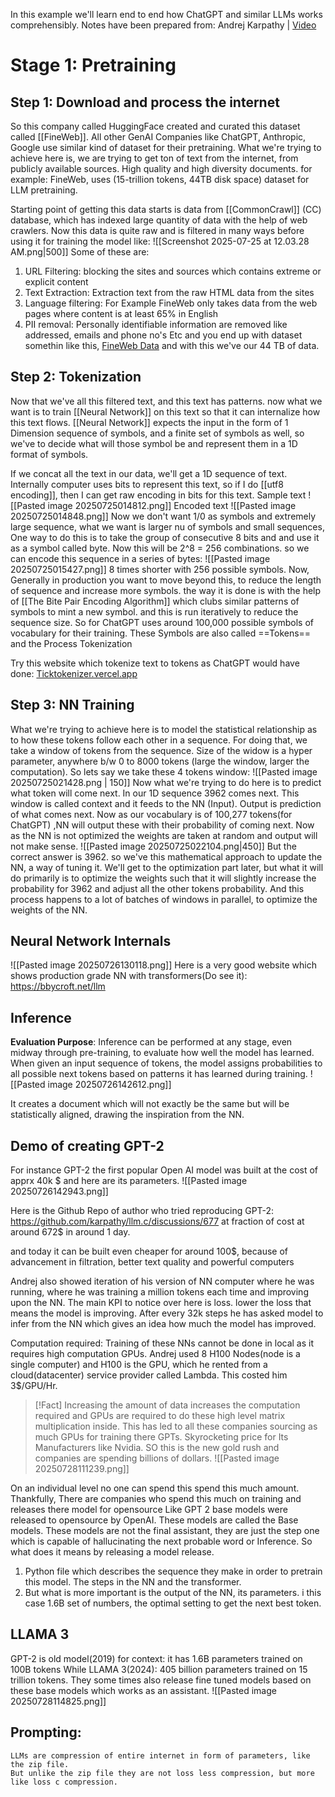 In this example we'll learn end to end how ChatGPT and similar LLMs works comprehensibly.
Notes have been prepared from: Andrej Karpathy | [Video](https://www.youtube.com/watch?v=7xTGNNLPyMI)

# Stage 1: Pretraining
## Step 1: Download and process the internet

So this company called HuggingFace created and curated this dataset called [[FineWeb]]. All other GenAI Companies like ChatGPT, Anthropic, Google use similar kind of dataset for their pretraining.
What we're trying to achieve here is, we are trying to get ton of text from the internet, from publicly available sources. High quality and high diversity documents.
for example: FineWeb, uses (15-trillion tokens, 44TB disk space) dataset for LLM pretraining.

Starting point of getting this data starts is data from [[CommonCrawl]] (CC) database, which has indexed large quantity of data with the help of web crawlers.
Now this data is quite raw and is filtered in many ways before using it for training the model like: 
![[Screenshot 2025-07-25 at 12.03.28 AM.png|500]]
Some of these are:
1. URL Filtering: blocking the sites and sources which contains extreme or explicit content
2. Text Extraction: Extraction text from the raw HTML data from the sites
3. Language filtering: For Example FineWeb only takes data from the web pages where content is at least 65% in English
4. PII removal: Personally identifiable information are removed like addressed, emails and phone no's
Etc
and you end up with dataset somethin like this, [FineWeb Data](https://huggingface.co/datasets/HuggingFaceFW/fineweb)
and with this we've our 44 TB of data.
## Step 2: Tokenization
Now that we've all this filtered text, and this text has patterns. now what we want is to train [[Neural Network]] on this text so that it can internalize how this text flows.
[[Neural Network]] expects the input in the form of 1 Dimension sequence of symbols, and a finite set of symbols as well, so we've to decide what will those symbol be and represent them in a 1D format of symbols.

If we concat all the text in our data, we'll get a 1D sequence of text. Internally computer uses bits to represent this text, so if I do [[utf8 encoding]], then I can get raw encoding in bits for this text.
Sample text
![[Pasted image 20250725014812.png]]
Encoded text
![[Pasted image 20250725014848.png]]
Now we don't want 1/0 as symbols and extremely large sequence, what we want is larger nu of symbols and small sequences, One way to do this is to take the group of consecutive 8 bits and and use it as a symbol called byte. Now this will be 2^8 = 256 combinations.
so we can encode this sequence in a series of bytes:
![[Pasted image 20250725015427.png]]
8 times shorter with 256 possible symbols.
Now, Generally in production you want to move beyond this, to reduce the length of sequence and increase more symbols.
the way it is done is with the help of [[The Bite Pair Encoding Algorithm]] which clubs similar patterns of symbols to mint a new symbol. and this is run iteratively to reduce the sequence size.
So for ChatGPT uses around 100,000 possible symbols of vocabulary for their training.
These Symbols are also called ==Tokens== and the Process Tokenization

Try this website which tokenize text to tokens as ChatGPT would have done: [Ticktokenizer.vercel.app](https://tiktokenizer.vercel.app/)

## Step 3: NN Training
What we're trying to achieve here is to model the statistical relationship as to how these tokens follow each other in a sequence.
For doing that, we take a window of tokens from the sequence. Size of the widow is a hyper parameter, anywhere b/w 0 to 8000 tokens (large the window, larger the computation).
So lets say we take these 4 tokens window:
![[Pasted image 20250725021428.png | 150]]
Now what we're trying to do here is to predict what token will come next. 
In our 1D sequence 3962 comes next.
This window is called context and it feeds to the NN (Input). Output is prediction of what comes next. Now as our vocabulary is of 100,277 tokens(for ChatGPT) ,NN will output these with their probability of coming next. 
Now as the NN is not optimized the weights are taken at random and output will not make sense.
![[Pasted image 20250725022104.png|450]]
But the correct answer is 3962. so we've this mathematical approach to update the NN, a way of tuning it. We'll get to the optimization part later, but what it will do primarily is to optimize the weights such that it will slightly increase the probability for 3962 and adjust all the other tokens probability.
And this process happens to a lot of batches of windows in parallel, to optimize the weights of the NN.

## Neural Network Internals
![[Pasted image 20250726130118.png]]
Here is a very good website which shows production grade NN with transformers(Do see it): https://bbycroft.net/llm

## Inference
**Evaluation Purpose**: Inference can be performed at any stage, even midway through pre-training, to evaluate how well the model has learned. When given an input sequence of tokens, the model assigns probabilities to all possible next tokens based on patterns it has learned during training.
![[Pasted image 20250726142612.png]]

It creates a document which will not exactly be the same but will be statistically aligned, drawing the inspiration from the NN.

## Demo of creating GPT-2
For instance GPT-2 the first popular Open AI model was built at the cost of apprx 40k  $
and here are its parameters.
![[Pasted image 20250726142943.png]]

Here is the Github Repo of author who tried reproducing GPT-2: https://github.com/karpathy/llm.c/discussions/677 at fraction of cost at around 672$ in around 1 day.

and today it can be built even cheaper for around 100$, because of advancement in filtration, better text quality and powerful computers

Andrej also showed iteration of his version of NN computer where he was running, where he was training a million tokens each time and improving upon the NN. The main KPI to notice over here is loss. lower the loss that means the model is improving. After every 32k steps he has asked model to infer from the NN which gives an idea how much the model has improved.

Computation required: 
Training of these NNs cannot be done in local as it requires high computation GPUs. Andrej used 8 H100 Nodes(node is a single computer) and H100 is the GPU, which he rented from a cloud(datacenter) service provider called Lambda. 
This costed him 3$/GPU/Hr.
>[!Fact] Increasing the amount of data increases the computation required and GPUs are required to do these high level matrix multiplication inside. This has led to all these companies sourcing as much GPUs for training there GPTs. Skyrocketing price for Its Manufacturers like Nvidia. SO this is the new gold rush and companies are spending billions of dollars.
![[Pasted image 20250728111239.png]]

On an individual level no one can spend this spend this much amount. Thankfully, There are companies who spend this much on training and releases there model for opensource Like GPT 2 base models were released to opensource by OpenAI. These models are called the Base models. These models are not the final assistant, they are just the step one which is capable of hallucinating the next probable word or Inference. 
So what does it means by releasing a model release.
1. Python file which describes the sequence they make in order to pretrain this model. The steps in the NN and the transformer.
2. But what is more important is the output of the NN, its parameters. i this case 1.6B set of numbers, the optimal setting to get the next best token.

## LLAMA 3
GPT-2 is old model(2019) for context: it has 1.6B parameters trained on 100B tokens
While LLAMA 3(2024): 405 billion parameters trained on 15 trillion tokens.
They some times also release fine tuned models based on these base models which works as an assistant.
![[Pasted image 20250728114825.png]] 

## Prompting:
```
LLMs are compression of entire internet in form of parameters, like the zip file. 
But unlike the zip file they are not loss less compression, but more like loss c compression.
```



